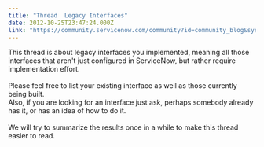 ```yaml
---
title: "Thread  Legacy Interfaces"
date: 2012-10-25T23:47:24.000Z
link: "https://community.servicenow.com/community?id=community_blog&sys_id=784ea2addbd0dbc01dcaf3231f9619fd"
---
```

<p>This thread is about legacy interfaces you implemented, meaning all those interfaces that aren't just configured in ServiceNow, but rather require implementation effort.<br /><br />Please feel free to list your existing interface as well as those currently being built.<br />Also, if you are looking for an interface just ask, perhaps somebody already has it, or has an idea of how to do it.<br /><br />We will try to summarize the results once in a while to make this thread easier to read.</p>